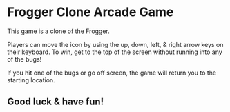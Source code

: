 # Frogger Clone Arcade Game


This game is a clone of the Frogger.

Players can move the icon by using the up, down, left, & right arrow keys on their keyboard.  To win, get to the top of the screen without running into any of the bugs!

If you hit one of the bugs or go off screen, the game will return you to the starting location.

## Good luck & have fun!
